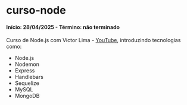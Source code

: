 # curso-node

#### Início: 28/04/2025 - Término: não terminado

Curso de Node.js com Victor Lima - [YouTube](https://youtube.com/playlist?list=PLJ_KhUnlXUPtbtLwaxxUxHqvcNQndmI4B&si=hzGVC1GgnkLK6OQZ), introduzindo tecnologias como:
* Node.js
* Nodemon
* Express
* Handlebars
* Sequelize
* MySQL
* MongoDB
